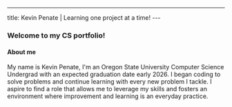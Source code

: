 ---
title: Kevin Penate | Learning one project at a time! ---

### Welcome to my CS portfolio!

#### About me

My name is Kevin Penate, I'm an Oregon State University Computer Science Undergrad with an expected graduation date early 2026. 
I began coding to solve problems and continue learning with every new problem I tackle. I aspire to find a role that allows me
to leverage my skills and fosters an environment where improvement and learning is an everyday practice.

